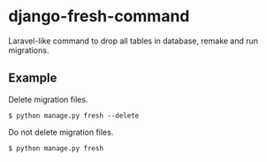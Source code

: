 # django-fresh-command

Laravel-like command to drop all tables in database, remake and run migrations.

## Example

Delete migration files.

`$ python manage.py fresh --delete`


Do not delete migration files.

`$ python manage.py fresh`
